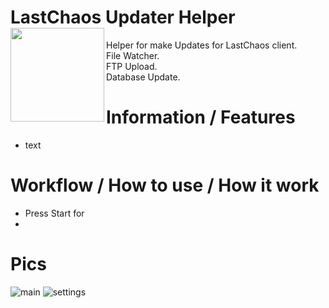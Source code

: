 # LastChaos Updater Helper <img align="left" src="https://user-images.githubusercontent.com/5092697/136836589-b655f88e-f67e-433d-bc2a-12c0534e05d9.png" width="150px">

Helper for make Updates for LastChaos client.<br/>
File Watcher.<br/>
FTP Upload.<br/>
Database Update.<br/>

# Information / Features
* text

# Workflow / How to use / How it work
* Press Start for
* 
# Pics
![main](https://user-images.githubusercontent.com/5092697/137606993-a21aa429-cc91-4a85-9177-067eee507487.jpg)
![settings](https://user-images.githubusercontent.com/5092697/137606995-fd6097fa-e5ae-40de-8f3c-b44b91ba1ad8.jpg)
